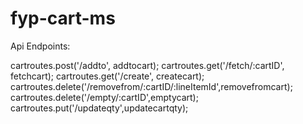 # fyp-cart-ms

Api Endpoints:

cartroutes.post('/addto', addtocart);
cartroutes.get('/fetch/:cartID', fetchcart);
cartroutes.get('/create', createcart);
cartroutes.delete('/removefrom/:cartID/:lineItemId',removefromcart);
cartroutes.delete('/empty/:cartID',emptycart);
cartroutes.put('/updateqty',updatecartqty);

